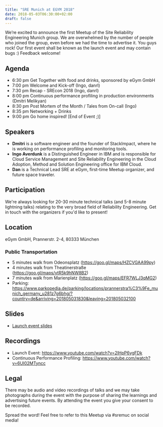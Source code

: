 ```yaml
---
title: "SRE Munich at EGYM 2018"
date: 2018-05-03T06:30:00+02:00
draft: false
---
```



We’re excited to announce the first Meetup of the Site Reliability Engineering Munich group. We are overwhelmed by the number of people who joined the group, even before we had the time to advertise it. You guys rock!
Our first event shall be known as the launch event and may contain bugs :) Feedback welcome!

## Agenda

* 6:30 pm Get Together with food and drinks, sponsored by eGym GmbH
* 7:00 pm Welcome and Kick-off (Ingo, danrl)
* 7:30 pm Recap - SREcon 2018 (Ingo, danrl)
* 8:00 pm Continuous performance profiling in production environments (Dmitri Melikyan)
* 8:30 pm Post Mortem of the Month / Tales from On-call (Ingo)
* 8:35 pm Networking + Drinks
* 9:00 pm Go home inspired! [End of Event ;)]

## Speakers

* **Dmitri** is a software engineer and the founder of StackImpact, where he is working on performance profiling and monitoring tools.
* **Ingo Averdunk** is a Distinguished Engineer in IBM and is responsible for Cloud Service Management and Site Reliability Engineering in the Cloud Adoption, Method and Solution Engineering office for IBM Cloud.
* **Dan** is a Technical Lead SRE at eGym, first-time Meetup organizer, and future space traveler.

## Participation

We're always looking for 20-30 minute technical talks (and 5-8 minute lightning talks) relating to the very broad field of Reliability Engineering. Get in touch with the organizers if you'd like to present!

## Location

eGym GmbH, Prannerstr. 2-4, 80333 München

### Public Transportation

* 5 minutes walk from Odeonsplatz (https://goo.gl/maps/HZCVGAA99py)
* 4 minutes walk from Theatinerstraße (https://goo.gl/maps/ytR5k9hNW8B2)
* 7 minutes walk from Marienplatz (https://goo.gl/maps/EFR7WLJ3qMG2)
* Parking: https://www.parkopedia.de/parking/locations/prannerstra%C3%9Fe_munich_germany_u281z7g6bhg/?country=de&arriving=201805031830&leaving=201805032100

## Slides

* [Launch event slides](/slides/SRE_Meetup_Launch_Event.pdf)

## Recordings

* Launch Event: https://www.youtube.com/watch?v=2lHpP6vgFDk
* Continuous Performance Profiling: https://www.youtube.com/watch?v=6UI02MTyncc

## Legal

There may be audio and video recordings of talks and we may take photographs during the event with the purpose of sharing the learnings and advertising future events. By attending the event you give your consent to be recorded.

Spread the word! Feel free to refer to this Meetup via #sremuc on social media!

